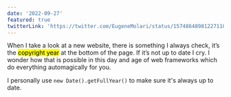 ```yaml
---
date: '2022-09-27'
featured: true
twitterLink: 'https://twitter.com/EugeneMolari/status/1574864898122711040'
---
```


When I take a look at a new website, there is something I always check, it’s the <mark>copyright year</mark> at the bottom of the page. If it’s not up to date I cry. I wonder how that is possible in this day and age of web frameworks which do everything automagically for you.

I personally use `new Date().getFullYear()` to make sure it's always up to date.
